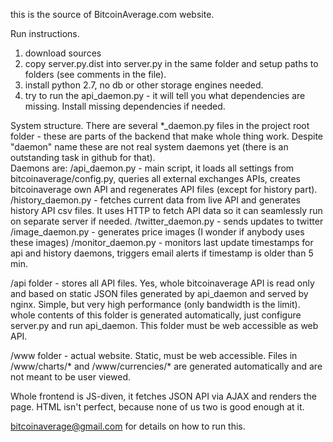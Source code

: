 this is the source of BitcoinAverage.com website.

Run instructions.
1) download sources
2) copy server.py.dist into server.py in the same folder and setup paths to folders (see comments in the file). 
3) install python 2.7, no db or other storage engines needed. 
3) try to run the api_daemon.py - it will tell you what dependencies are missing. Install missing dependencies if needed. 

System structure.
There are several *_daemon.py files in the project root folder - these are parts of the backend that make whole thing work. Despite "daemon" name these are not real system daemons yet (there is an outstanding task in github for that).  
Daemons are:
/api_daemon.py - main script, it loads all settings from bitcoinaverage/config.py, queries all external exchanges APIs, creates bitcoinaverage own API and regenerates API files (except for history part). 
/history_daemon.py - fetches current data from live API and generates history API csv files. It uses HTTP to fetch API data so it can seamlessly run on separate server if needed.
/twitter_daemon.py - sends updates to twitter
/image_daemon.py - generates price images (I wonder if anybody uses these images)
/monitor_daemon.py - monitors last update timestamps for api and history daemons, triggers email alerts if timestamp is older than 5 min.

/api folder - stores all API files. Yes, whole bitcoinaverage API is read only and based on static JSON files generated by api_daemon and served by nginx. Simple, but very high performance (only bandwidth is the limit). whole contents of this folder is generated automatically, just configure server.py and run api_daemon.
This folder must be web accessible as web API.

/www folder - actual website. Static, must be web accessible. Files in /www/charts/* and /www/currencies/* are generated automatically and are not meant to be user viewed. 

Whole frontend is JS-diven, it fetches JSON API via AJAX and renders the page. HTML isn't perfect, because none of us two is good enough at it. 


 bitcoinaverage@gmail.com for details on how to run this.
